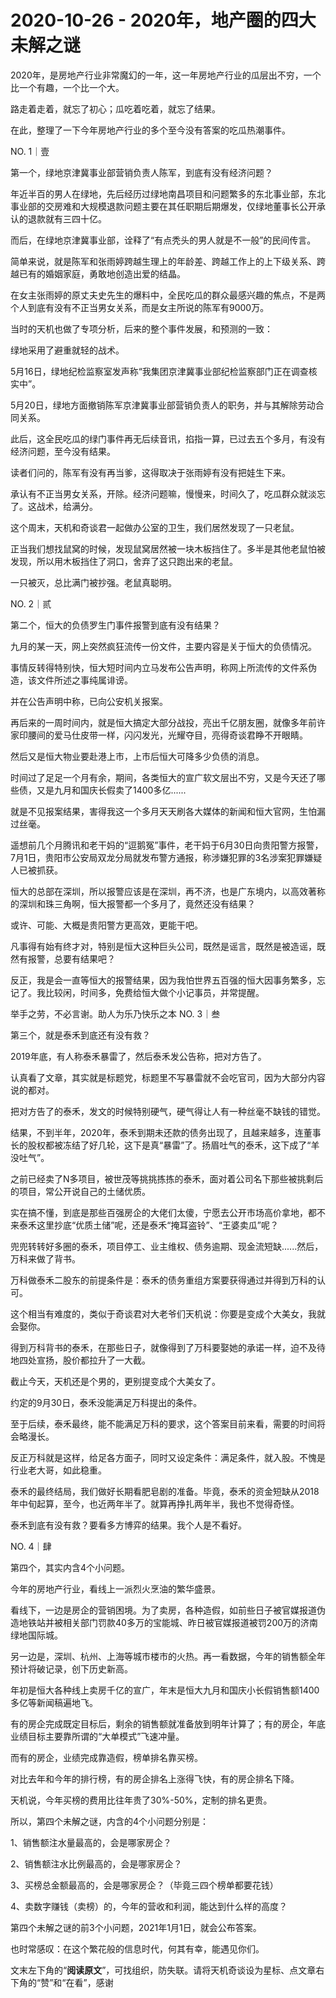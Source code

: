 # 2020-10-26 - 2020年，地产圈的四大未解之谜

2020年，是房地产行业非常魔幻的一年，这一年房地产行业的瓜层出不穷，一个比一个有趣，一个比一个大。

路走着走着，就忘了初心；瓜吃着吃着，就忘了结果。

在此，整理了一下今年房地产行业的多个至今没有答案的吃瓜热潮事件。

NO. 1｜壹

第一个，绿地京津冀事业部营销负责人陈军，到底有没有经济问题？

年近半百的男人在绿地，先后经历过绿地南昌项目和问题繁多的东北事业部，东北事业部的交房难和大规模退款问题主要在其任职期后期爆发，仅绿地董事长公开承认的退款就有三四十亿。

而后，在绿地京津冀事业部，诠释了“有点秃头的男人就是不一般”的民间传言。

简单来说，就是陈军和张雨婷跨越生理上的年龄差、跨越工作上的上下级关系、跨越已有的婚姻家庭，勇敢地创造出爱的结晶。

在女主张雨婷的原丈夫史先生的爆料中，全民吃瓜的群众最感兴趣的焦点，不是两个人到底有没有不正当男女关系，而是女主所说的陈军有9000万。

当时的天机也做了专项分析，后来的整个事件发展，和预测的一致：

绿地采用了避重就轻的战术。

5月16日，绿地纪检监察室发声称“我集团京津冀事业部纪检监察部门正在调查核实中”。

5月20日，绿地方面撤销陈军京津冀事业部营销负责人的职务，并与其解除劳动合同关系。

此后，这全民吃瓜的绿门事件再无后续音讯，掐指一算，已过去五个多月，有没有经济问题，至今没有结果。

读者们问的，陈军有没有再当爹，这得取决于张雨婷有没有把娃生下来。

承认有不正当男女关系，开除。经济问题嘛，慢慢来，时间久了，吃瓜群众就淡忘了。这战术，给满分。

这个周末，天机和奇谈君一起做办公室的卫生，我们居然发现了一只老鼠。

正当我们想找鼠窝的时候，发现鼠窝居然被一块木板挡住了。多半是其他老鼠怕被发现，所以用木板挡住了洞口，舍弃了这只跑出来的老鼠。

一只被灭，总比满门被抄强。老鼠真聪明。

NO. 2｜贰

第二个，恒大的负债罗生门事件报警到底有没有结果？

九月的某一天，网上突然疯狂流传一份文件，主要内容是关于恒大的负债情况。

事情反转得特别快，恒大短时间内立马发布公告声明，称网上所流传的文件系伪造，该文件所述之事纯属诽谤。

并在公告声明中称，已向公安机关报案。

再后来的一周时间内，就是恒大搞定大部分战投，亮出千亿朋友圈，就像多年前许家印腰间的爱马仕皮带一样，闪闪发光，光耀夺目，亮得奇谈君睁不开眼睛。

然后又是恒大物业要赴港上市，上市后恒大可降多少负债的消息。

时间过了足足一个月有余，期间，各类恒大的宣广软文层出不穷，又是今天还了哪些债，又是九月和国庆长假卖了1400多亿......

就是不见报案结果，害得我这一个多月天天刷各大媒体的新闻和恒大官网，生怕漏过丝毫。

遥想前几个月腾讯和老干妈的“逗鹅冤”事件，老干妈于6月30日向贵阳警方报警，7月1日，贵阳市公安局双龙分局就发布警方通报，称涉嫌犯罪的3名涉案犯罪嫌疑人已被抓获。

恒大的总部在深圳，所以报警应该是在深圳，再不济，也是广东境内，以高效著称的深圳和珠三角啊，恒大报警都一个多月了，竟然还没有结果？

或许、可能、大概是贵阳警方更高效，更能干吧。

凡事得有始有终才对，特别是恒大这种巨头公司，既然是谣言，既然是被造谣，既然有报警，总要有结果吧？

反正，我是会一直等恒大的报警结果，因为我怕世界五百强的恒大因事务繁多，忘记了。我比较闲，时间多，免费给恒大做个小记事员，并常提醒。

举手之劳，不必言谢。助人为乐乃快乐之本
NO. 3｜叁

第三个，就是泰禾到底还有没有救？

2019年底，有人称泰禾暴雷了，然后泰禾发公告称，把对方告了。

认真看了文章，其实就是标题党，标题里不写暴雷就不会吃官司，因为大部分内容说的都对。

把对方告了的泰禾，发文的时候特别硬气，硬气得让人有一种丝毫不缺钱的错觉。

结果，不到半年，2020年，泰禾到期未还款的债务出现了，且越来越多，连董事长的股权都被冻结了好几轮，这下是真“暴雷”了。扬眉吐气的泰禾，这下成了“羊没吐气”。

之前已经卖了N多项目，被世茂等挑挑拣拣的泰禾，面对着公司名下那些被挑剩后的项目，常公开说自己的土储优质。

实在搞不懂，到底是那些百强房企的大佬们太傻，宁愿去公开市场高价拿地，都不来泰禾这里抄底“优质土储”呢，还是泰禾“掩耳盗铃”、“王婆卖瓜”呢？

兜兜转转好多圈的泰禾，项目停工、业主维权、债务逾期、现金流短缺......然后，万科来做了背书。

万科做泰禾二股东的前提条件是：泰禾的债务重组方案要获得通过并得到万科的认可。

这个相当有难度的，类似于奇谈君对大老爷们天机说：你要是变成个大美女，我就会娶你。

得到万科背书的泰禾，在那些日子，就像得到了万科要娶她的承诺一样，迫不及待地四处宣扬，股价都拉升了一大截。

截止今天，天机还是个男的，更别提变成个大美女了。

约定的9月30日，泰禾没能满足万科提出的条件。

至于后续，泰禾最终，能不能满足万科的要求，这个答案目前来看，需要的时间将会略漫长。

反正万科就是这样，给足各方面子，同时又设定条件：满足条件，就入股。不愧是行业老大哥，如此稳重。

泰禾的最终结局，我们做好长期看肥皂剧的准备。毕竟，泰禾的资金短缺从2018年中旬起算，至今，也近两年半了。就算再挣扎两年半，我也不觉得奇怪。

泰禾到底有没有救？要看多方博弈的结果。我个人是不看好。

NO. 4｜肆

第四个，其实内含4个小问题。

今年的房地产行业，看线上一派烈火烹油的繁华盛景。

看线下，一边是房企的营销困境。为了卖房，各种造假，如前些日子被官媒报道伪造地铁站并被相关部门罚款40多万的宝能城、昨日被官媒报道被罚200万的济南绿地国际城。

另一边是，深圳、杭州、上海等城市楼市的火热。再一看数据，今年的销售额全年预计将破记录，创下历史新高。

年初是恒大各种线上卖房千亿的宣广，年末是恒大九月和国庆小长假销售额1400多亿等新闻稿遍地飞。

有的房企完成既定目标后，剩余的销售额就准备放到明年计算了；有的房企，年底业绩目标主要靠所谓的“大单模式”飞速冲量。

而有的房企，业绩完成靠造假，榜单排名靠买榜。

对比去年和今年的排行榜，有的房企排名上涨得飞快，有的房企排名下降。

天机说，今年买榜的费用比往年贵了30%-50%，定制的排名更贵。

所以，第四个未解之谜，内含的4个小问题分别是：

1、销售额注水量最高的，会是哪家房企？

2、销售额注水比例最高的，会是哪家房企？

3、买榜总金额最高的，会是哪家房企？（毕竟三四个榜单都要花钱）

4、卖数字赚钱（卖榜）的，今年的营收和利润，能达到什么样的高度？

第四个未解之谜的前3个小问题，2021年1月1日，就会公布答案。

也时常感叹：在这个繁花般的信息时代，何其有幸，能遇见你们。


文末左下角的“**阅读原文**”，可找组织，防失联。请将天机奇谈设为星标、点文章右下角的“赞”和“在看”，感谢